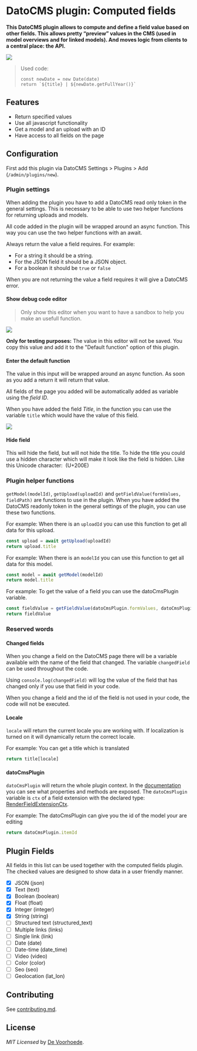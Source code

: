 # DatoCMS plugin: Computed fields

**This DatoCMS plugin allows to compute and define a field value based on other fields. This allows pretty “preview” values in the CMS (used in model overviews and for linked models). And moves logic from clients to a central place: the API.**

![](https://github.com/voorhoede/datocms-plugin-computed-fields/raw/master/docs/plugin.png)

> Used code:
> ```JS
> const newDate = new Date(date)
> return `${title} | ${newDate.getFullYear()}`
> ```

## Features

* Return specified values
* Use all javascript functionality
* Get a model and an upload with an ID
* Have access to all fields on the page

## Configuration

First add this plugin via DatoCMS Settings > Plugins > Add (`/admin/plugins/new`).

### Plugin settings

When adding the plugin you have to add a DatoCMS read only token in the general settings. This is necessary to be able to use two helper functions for returning uploads and models.

All code added in the plugin will be wrapped around an async function. This way you can use the two helper functions with an await.

Always return the value a field requires. For example:
* For a string it should be a string.
* For the JSON field it should be a JSON object.
* For a boolean it should be `true` or `false`

When you are not returning the value a field requires it will give a DatoCMS error.

#### Show debug code editor

> Only show this editor when you want to have a sandbox to help you make an usefull function.

![](https://github.com/voorhoede/datocms-plugin-computed-fields/raw/master/docs/plugin-debug-editor.png)

**Only for testing purposes:**
The value in this editor will not be saved. You copy this value and add it to the "Default function" option of this plugin.

#### Enter the default function

The value in this input will be wrapped around an async function. As soon as you add a return it will return that value.

All fields of the page you added will be automatically added as variable using the *field ID*.

When you have added the field *Title*, in the function you can use the variable `title` which would have the value of this field.

![](https://github.com/voorhoede/datocms-plugin-computed-fields/raw/master/docs/plugin-default-function.png)

#### Hide field

This will hide the field, but will not hide the title. To hide the title you could use a hidden character which will make it look like the field is hidden. Like this Unicode character: `‎` (U+200E)

### Plugin helper functions

`getModel(modelId)`, `getUpload(uploadId)` and `getFieldValue(formValues, fieldPath)` are functions to use in the plugin. When you have added the DatoCMS readonly token in the general settings of the plugin, you can use these two functions.

For example: When there is an `uploadId` you can use this function to get all data for this upload.
```js
const upload = await getUpload(uploadId)
return upload.title
```

For example: When there is an `modelId` you can use this function to get all data for this model.
```js
const model = await getModel(modelId)
return model.title
```

For example: To get the value of a field you can use the datoCmsPlugin variable.
```js
const fieldValue = getFieldValue(datoCmsPlugin.formValues, datoCmsPlugin.fieldPath)
return fieldValue
```

### Reserved words

#### Changed fields

When you change a field on the DatoCMS page there will be a variable available with the name of the field that changed.
The variable `changedField` can be used throughout the code.

Using `console.log(changedField)` will log the value of the field that has changed only if you use that field in your code.

When you change a field and the id of the field is not used in your code, the code will not be executed.

#### Locale

`locale` will return the current locale you are working with. If localization is turned on it will dynamically return the correct locale.

For example: You can get a title which is translated
```js
return title[locale]
```

#### datoCmsPlugin

`datoCmsPlugin` will return the whole plugin context. In the [documentation](https://www.datocms.com/docs/plugin-sdk) you can see what properties and methods are exposed. The `datoCmsPlugin` variable is `ctx` of a field extension with the declared type: [RenderFieldExtensionCtx](https://github.com/datocms/plugins-sdk/blob/19af57b61bd763cdb9c3d4aa945408b577602cc0/packages/sdk/src/connect.ts#L72).

For example: The datoCmsPlugin can give you the id of the model your are editing
```js
return datoCmsPlugin.itemId
```

## Plugin Fields

All fields in this list can be used together with the computed fields plugin. The checked values are designed to show data in a user friendly manner.

- [x] JSON (json)
- [x] Text (text)
- [x] Boolean (boolean)
- [x] Float (float)
- [x] Integer (integer)
- [x] String (string)
- [ ] Structured text (structured_text)
- [ ] Multiple links (links)
- [ ] Single link (link)
- [ ] Date (date)
- [ ] Date-time (date_time)
- [ ] Video (video)
- [ ] Color (color)
- [ ] Seo (seo)
- [ ] Geolocation (lat_lon)

## Contributing

See [contributing.md](https://github.com/voorhoede/datocms-plugin-computed-fields/blob/master/contributing.md).

## License

*MIT Licensed* by [De Voorhoede](https://www.voorhoede.nl).
